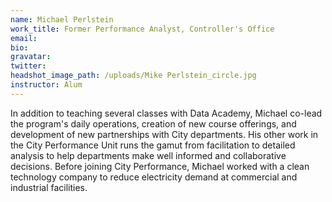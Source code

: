 ```yaml
---
name: Michael Perlstein
work_title: Former Performance Analyst, Controller's Office
email:
bio:
gravatar:
twitter:
headshot_image_path: /uploads/Mike Perlstein_circle.jpg
instructor: Alum
---
```


In addition to teaching several classes with Data Academy, Michael co-lead the program's daily operations, creation of new course offerings, and development of new partnerships with City departments. His other work in the City Performance Unit runs the gamut from facilitation to detailed analysis to help departments make well informed and collaborative decisions. Before joining City Performance, Michael worked with a clean technology company to reduce electricity demand at commercial and industrial facilities.
